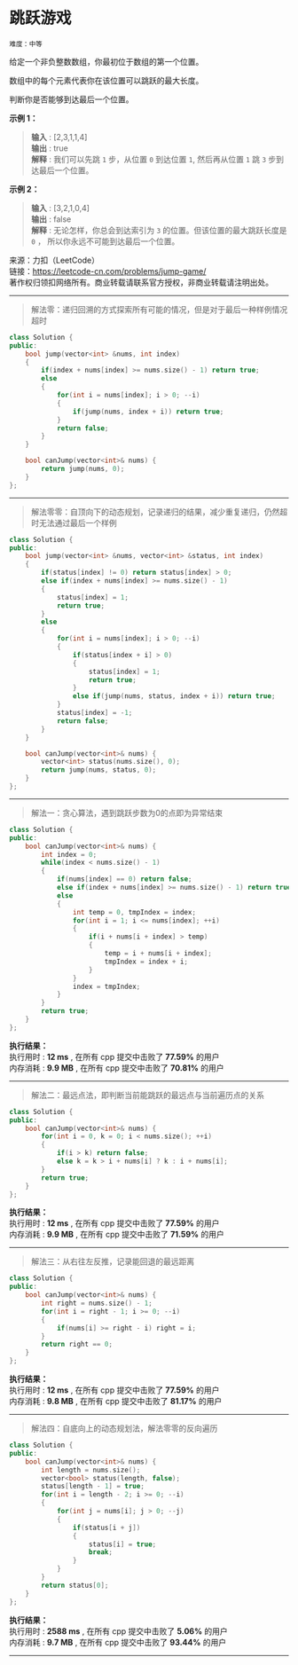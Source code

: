 # 跳跃游戏 #  
`难度：中等` 

给定一个非负整数数组，你最初位于数组的第一个位置。

数组中的每个元素代表你在该位置可以跳跃的最大长度。

判断你是否能够到达最后一个位置。  

**示例 1：**  
>**输入** : [2,3,1,1,4]  
>**输出** : true  
>**解释** : 我们可以先跳 `1` 步，从位置 `0` 到达位置 `1`, 然后再从位置 `1` 跳 `3` 步到达最后一个位置。   

**示例 2：**  
>**输入** : [3,2,1,0,4]  
>**输出** : false   
>**解释** : 无论怎样，你总会到达索引为 `3` 的位置。但该位置的最大跳跃长度是 `0` ， 所以你永远不可能到达最后一个位置。  

来源：力扣（LeetCode）  
链接：https://leetcode-cn.com/problems/jump-game/  
著作权归领扣网络所有。商业转载请联系官方授权，非商业转载请注明出处。    

---  
>解法零：递归回溯的方式探索所有可能的情况，但是对于最后一种样例情况超时  
```C++
class Solution {
public:
    bool jump(vector<int> &nums, int index)
    {
        if(index + nums[index] >= nums.size() - 1) return true;
        else
        {
            for(int i = nums[index]; i > 0; --i)
            {
                if(jump(nums, index + i)) return true;
            }
            return false;
        }
    }

    bool canJump(vector<int>& nums) {
        return jump(nums, 0);
    }
};
```  
---
>解法零零：自顶向下的动态规划，记录递归的结果，减少重复递归，仍然超时无法通过最后一个样例  
```C++
class Solution {
public:
    bool jump(vector<int> &nums, vector<int> &status, int index)
    {
        if(status[index] != 0) return status[index] > 0;
        else if(index + nums[index] >= nums.size() - 1)
        {
            status[index] = 1;
            return true;
        }
        else
        {
            for(int i = nums[index]; i > 0; --i)
            {
                if(status[index + i] > 0)
                {
                    status[index] = 1;
                    return true;
                }
                else if(jump(nums, status, index + i)) return true;
            }
            status[index] = -1;
            return false;
        }
    }

    bool canJump(vector<int>& nums) {
        vector<int> status(nums.size(), 0);
        return jump(nums, status, 0);
    }
};
```  

---
>解法一：贪心算法，遇到跳跃步数为0的点即为异常结束  

```C++
class Solution {
public:
    bool canJump(vector<int>& nums) {
        int index = 0;
        while(index < nums.size() - 1)
        {
            if(nums[index] == 0) return false;
            else if(index + nums[index] >= nums.size() - 1) return true;
            else
            {
                int temp = 0, tmpIndex = index;
                for(int i = 1; i <= nums[index]; ++i)
                {
                    if(i + nums[i + index] > temp)
                    {
                        temp = i + nums[i + index];
                        tmpIndex = index + i;
                    }
                }
                index = tmpIndex;
            }
        }
        return true;
    }
};
```  

**执行结果：**  
执行用时 : **12 ms** , 在所有 cpp 提交中击败了 **77.59%** 的用户  
内存消耗 : **9.9 MB** , 在所有 cpp 提交中击败了 **70.81%** 的用户  

---  
>解法二：最远点法，即判断当前能跳跃的最远点与当前遍历点的关系  

```C++
class Solution {
public:
    bool canJump(vector<int>& nums) {
        for(int i = 0, k = 0; i < nums.size(); ++i)
        {
            if(i > k) return false;
            else k = k > i + nums[i] ? k : i + nums[i];
        }
        return true;
    }
};
```  

**执行结果：**  
执行用时 : **12 ms** , 在所有 cpp 提交中击败了 **77.59%** 的用户  
内存消耗 : **9.9 MB** , 在所有 cpp 提交中击败了 **71.59%** 的用户  

---  
>解法三：从右往左反推，记录能回退的最远距离  

```C++
class Solution {
public:
    bool canJump(vector<int>& nums) {
        int right = nums.size() - 1;
        for(int i = right - 1; i >= 0; --i)
        {
            if(nums[i] >= right - i) right = i;
        }
        return right == 0;
    }
};
```  

**执行结果：**  
执行用时 : **12 ms** , 在所有 cpp 提交中击败了 **77.59%** 的用户  
内存消耗 : **9.8 MB** , 在所有 cpp 提交中击败了 **81.17%** 的用户  

---  
>解法四：自底向上的动态规划法，解法零零的反向遍历  

```C++
class Solution {
public:
    bool canJump(vector<int>& nums) {
        int length = nums.size();
        vector<bool> status(length, false);
        status[length - 1] = true;
        for(int i = length - 2; i >= 0; --i)
        {
            for(int j = nums[i]; j > 0; --j)
            {
                if(status[i + j])
                {
                    status[i] = true;
                    break;
                }
            }
        }
        return status[0];
    }
};
```  

**执行结果：**  
执行用时 : **2588 ms** , 在所有 cpp 提交中击败了 **5.06%** 的用户  
内存消耗 : **9.7 MB** , 在所有 cpp 提交中击败了 **93.44%** 的用户  

---  